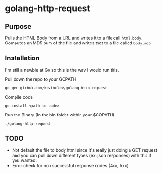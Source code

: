 # golang-http-request

## Purpose
Pulls the HTML Body from a URL and writes it to a file call `html.body`. Computes an MD5 sum of the file and writes that to a file called `body.md5`

## Installation
I'm still a newbie at Go so this is the way I would run this.

Pull down the repo to your GOPATH

```shell
go get github.com/kevinclev/golang-http-request
```
Compile code
```shell
go install <path to code>
```

Run the Binary (In the bin folder within your $GOPATH)
```shell
./golang-http-request
```
## TODO
- Not default the file to body.html since it's really just doing a GET request and you can pull down different types (ex: json responses) with this if you wanted.
- Error check for non successful response codes (4xx, 5xx)
